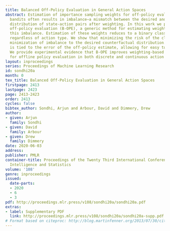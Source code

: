 ```yaml
---
title: Balanced Off-Policy Evaluation in General Action Spaces
abstract: Estimation of importance sampling weights for off-policy evaluation of contextual
  bandits often results in imbalance—a mismatch between the desired and the actual
  distribution of state-action pairs after weighting. In this work we present balanced
  off-policy evaluation (B-OPE), a generic method for estimating weights which minimize
  this imbalance. Estimation of these weights reduces to a binary classification problem
  regardless of action type. We show that minimizing the risk of the classifier implies
  minimization of imbalance to the desired counterfactual distribution. In turn, this
  is tied to the error of the off-policy estimate, allowing for easy tuning of hyperparameters.
  We provide experimental evidence that B-OPE improves weighting-based approaches
  for offline policy evaluation in both discrete and continuous action spaces.
layout: inproceedings
series: Proceedings of Machine Learning Research
id: sondhi20a
month: 0
tex_title: Balanced Off-Policy Evaluation in General Action Spaces
firstpage: 2413
lastpage: 2423
page: 2413-2423
order: 2413
cycles: false
bibtex_author: Sondhi, Arjun and Arbour, David and Dimmery, Drew
author:
- given: Arjun
  family: Sondhi
- given: David
  family: Arbour
- given: Drew
  family: Dimmery
date: 2020-06-03
address: 
publisher: PMLR
container-title: Proceedings of the Twenty Third International Conference on Artificial
  Intelligence and Statistics
volume: '108'
genre: inproceedings
issued:
  date-parts:
  - 2020
  - 6
  - 3
pdf: http://proceedings.mlr.press/v108/sondhi20a/sondhi20a.pdf
extras:
- label: Supplementary PDF
  link: http://proceedings.mlr.press/v108/sondhi20a/sondhi20a-supp.pdf
# Format based on citeproc: http://blog.martinfenner.org/2013/07/30/citeproc-yaml-for-bibliographies/
---
```

